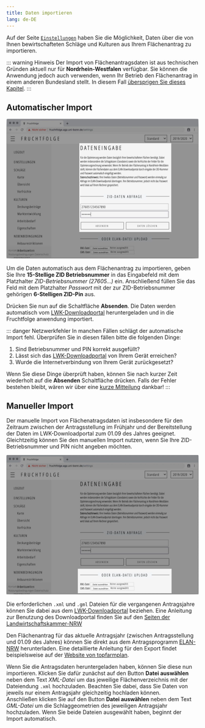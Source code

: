 ```yaml
---
title: Daten importieren
lang: de-DE
---
```


Auf der Seite [`Einstellungen`](https://fruchtfolge.agp.uni-bonn.de/settings) haben Sie die Möglichkeit, Daten über die von Ihnen bewirtschafteten Schläge und Kulturen aus Ihrem Flächenantrag zu importieren.

::: warning Hinweis
Der Import von Flächenantragsdaten ist aus technischen Gründen aktuell nur für **Nordrhein-Westfalen** verfügbar. Sie können die Anwendung jedoch auch verwenden, wenn Ihr Betrieb den Flächenantrag in einem anderen Bundesland stellt. In diesem Fall [übersprigen Sie dieses Kapitel](./add_plot.html).
:::

## Automatischer Import <Badge text="empfohlen"/>

![Automatischer Import](../img/auto_import.jpg)

Um die Daten automatisch aus dem Flächenantrag zu importieren, geben Sie Ihre **15-Stellige ZID Betriebsnummer** in das Eingabefeld mit dem Platzhalter *ZID-Betriebsnummer (27605...)* ein. Anschließend füllen Sie das Feld mit dem Platzhalter *Passwort* mit der zur ZID-Betriebsnummer gehörigen **6-Stelligen ZID-Pin** aus.

Drücken Sie nun auf die Schaltfläche **Absenden**. Die Daten werden automatisch vom [LWK-Downloadportal](https://www.lwk-verfahren.de/DownloadPortal/pages/loadPage.action) heruntergeladen und in die Fruchtfolge anwendung importiert.

::: danger Netzwerkfehler
In manchen Fällen schlägt der automatische Import fehl.
Überprüfen Sie in diesen fällen bitte die folgenden Dinge:
1. Sind Betriebsnummer und PIN korrekt ausgefüllt?
2. Lässt sich das [LWK-Downloadportal](https://www.lwk-verfahren.de/DownloadPortal/pages/loadPage.action) von Ihrem Gerät erreichen?
3. Wurde die Internetverbindung von Ihrem Gerät zurückgesetzt?

Wenn Sie diese Dinge überprüft haben, können Sie nach kurzer Zeit wiederholt auf die **Absenden** Schaltfläche drücken. Falls der Fehler bestehen bleibt, wären wir über eine [kurze Mitteilung](https://fruchtfolge.agp.uni-bonn.de/kontakt) dankbar! 
:::

## Manueller Import
Der manuelle Import von Flächenatragsdaten ist insbesondere für den Zeitraum zwischen der Antragsstellung im Frühjahr und der Bereitstellung der Daten im LWK-Downloadportal zum 01.09 des Jahres geeignet. Gleichtzeitig können Sie den manuellen Import nutzen, wenn Sie Ihre ZID-Betriebsnummer und PIN nicht angeben möchten.

![Automatischer Import](../img/man_import.jpg)

Die erforderlichen `.xml` und `.gml` Dateien für die vergangenen Antragsjahre können Sie dabei aus dem [LWK-Downloadportal](https://www.lwk-verfahren.de/DownloadPortal/pages/loadPage.action) beziehen. Eine Anleitung zur Benutzung des Downloadportal finden Sie auf den [Seiten der Landwirtschaftskammer-NRW](https://www.landwirtschaftskammer.de/foerderung/elan/faq-downloadportal.htm)

Den Flächenantrag für das aktuelle Antragsjahr (zwischen Antragsstellung und 01.09 des Jahres) können Sie direkt aus dem Antragsprogramm [ELAN-NRW](https://www.elan-nrw.de/webClient_NW/) herunterladen. Eine detaillierte Anleitung für den Export findet beispielsweise auf der [Website von topfarmplan](https://www.topfarmplan.de/elan-flaechenantrag-ackerschlagkartei-flaechenimport/#nrw).

Wenn Sie die Antragsdaten heruntergeladen haben, können Sie diese nun importieren.
Klicken Sie dafür zunächst auf den Button **Datei auswählen** neben dem Text *XML-Datei* um das jeweilige Flächenverzeichnis mit der Dateiendung `.xml` hochzuladen. Beachten Sie dabei, dass Sie Daten von jeweils nur einem Antragsjahr gleichzeitig hochladen können.  
Anschließen klicken Sie auf den Button **Datei auswählen** neben dem Text *GML-Datei* um die Schlaggeometrien des jeweiligen Antragsjahr hochzuladen. Wenn Sie beide Dateien ausgewählt haben, beginnt der Import automatisch.

